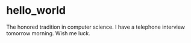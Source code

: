 # hello_world
The honored tradition in computer science.
I have a telephone interview tomorrow morning. Wish me luck.
